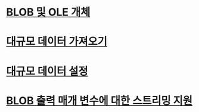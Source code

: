 # [BLOB 및 OLE 개체](blobs-and-ole-objects.md)
# [대규모 데이터 가져오기](getting-large-data.md)
# [대규모 데이터 설정](setting-large-data.md)
# [BLOB 출력 매개 변수에 대한 스트리밍 지원](streaming-support-for-blob-output-parameters.md)

